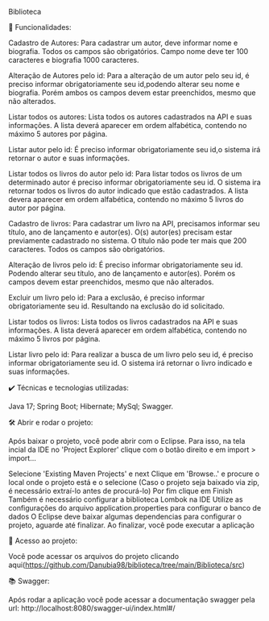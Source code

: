 Biblioteca

 🔨 Funcionalidades:

Cadastro de Autores:  Para cadastrar um autor, deve informar nome e biografia. Todos os campos são obrigatórios. Campo nome deve ter 100 caracteres e biografia 1000 caracteres.

Alteração de Autores pelo id: Para a alteração de um autor pelo seu id, é preciso informar obrigatoriamente seu id,podendo alterar seu nome e biografia. Porém ambos os campos devem estar preenchidos, mesmo que não alterados.

Listar todos os autores: Lista todos os autores cadastrados na API e suas informações. A lista deverá aparecer em ordem alfabética, contendo no máximo 5 autores por página.

Listar autor pelo id: É preciso informar obrigatoriamente seu id,o sistema irá retornar o autor e suas informações.

Listar todos os livros do autor pelo id: Para listar todos os livros de um determinado autor é preciso informar obrigatoriamente seu id. O sistema ira retornar todos os livros do autor indicado que estão cadastrados. A lista devera aparecer em ordem alfabética, contendo no máximo 5 livros do autor por página.

Cadastro de livros: Para cadastrar um livro na API, precisamos informar seu título, ano de lançamento e autor(es). O(s) autor(es) precisam estar previamente cadastrado no sistema. O título não pode ter mais que 200 caracteres. Todos os campos são obrigatórios.

Alteração de livros pelo id: É preciso informar obrigatoriamente seu id. Podendo alterar seu título, ano de lançamento e autor(es). Porém os campos devem estar preenchidos, mesmo que não alterados.

Excluir um livro pelo id: Para a exclusão, é preciso informar obrigatoriamente seu id. Resultando na exclusão do id solicitado.

Listar todos os livros: Lista todos os livros cadastrados na API e suas informações. A lista deverá aparecer em ordem alfabética, contendo no máximo 5 livros por página.

Listar livro pelo id: Para realizar a busca de um livro pelo seu id, é preciso informar obrigatoriamente seu id. O sistema irá retornar o livro indicado e suas informações.
                                                      																							
✔️ Técnicas e tecnologias utilizadas:

Java 17;
Spring Boot;
Hibernate;
MySql;
Swagger.																												
		                                            	
🛠️ Abrir e rodar o projeto:

Após baixar o projeto, você pode abrir com o Eclipse. Para isso, na tela incial da IDE no 'Project Explorer' clique com o botão direito e em import > import...

Selecione 'Existing Maven Projects' e next
Clique em 'Browse..' e procure o local onde o projeto está e o selecione (Caso o projeto seja baixado via zip, é necessário extraí-lo antes de procurá-lo)
Por fim clique em Finish
Também é necessário configurar a biblioteca Lombok na IDE
Utilize as configurações do arquivo application.properties para configurar o banco de dados
O Eclipse deve baixar algumas dependencias para configurar o projeto, aguarde até finalizar. Ao finalizar, você pode executar a aplicação  																		

📁 Acesso ao projeto:

Você pode acessar os arquivos do projeto clicando aqui(https://github.com/Danubia98/biblioteca/tree/main/Biblioteca/src)



  📚 Swagger:
  
Após rodar a aplicação você pode acessar a documentação swagger pela url:
http://localhost:8080/swagger-ui/index.html#/
																											
		                                               
																											
																											
																											
																											
																												
																												
